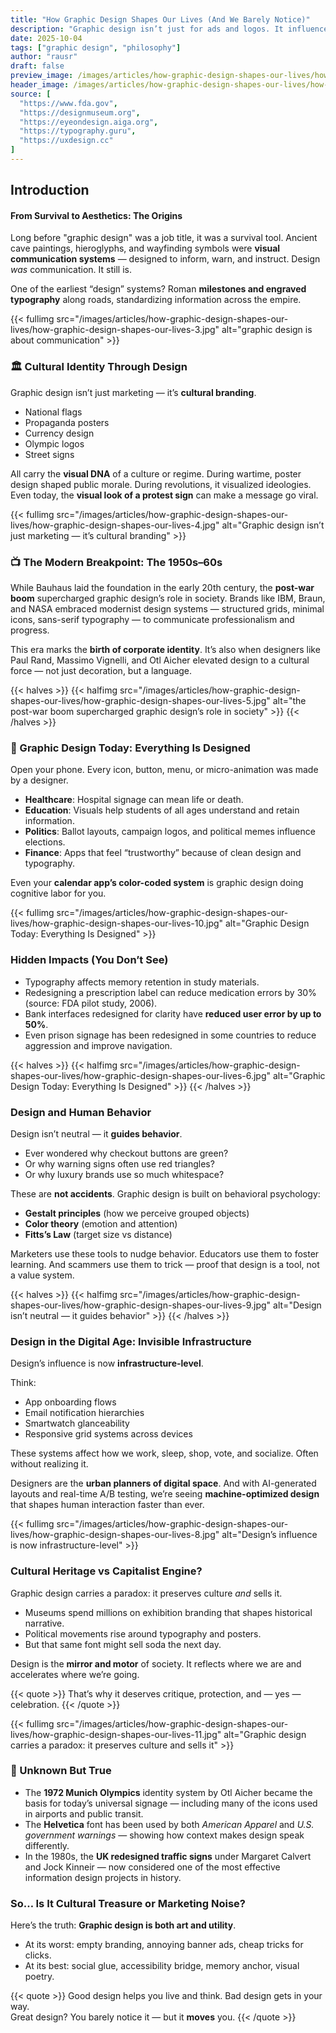 ```yaml
---
title: "How Graphic Design Shapes Our Lives (And We Barely Notice)"
description: "Graphic design isn’t just for ads and logos. It influences the way we think, behave, and even remember. From cave paintings to crypto wallets, let’s explore the hidden power of visual design."
date: 2025-10-04
tags: ["graphic design", "philosophy"]
author: "rausr"
draft: false
preview_image: /images/articles/how-graphic-design-shapes-our-lives/how-graphic-design-shapes-our-lives-13.jpg
header_image: /images/articles/how-graphic-design-shapes-our-lives/how-graphic-design-shapes-our-lives-2.jpg
source: [
  "https://www.fda.gov",
  "https://designmuseum.org",
  "https://eyeondesign.aiga.org",
  "https://typography.guru",
  "https://uxdesign.cc"
]
---
```


## Introduction
#### From Survival to Aesthetics: The Origins

Long before "graphic design" was a job title, it was a survival tool. Ancient cave paintings, hieroglyphs, and wayfinding symbols were **visual communication systems** — designed to inform, warn, and instruct. Design *was* communication. It still is.

One of the earliest “design” systems? Roman **milestones and engraved typography** along roads, standardizing information across the empire.


{{< fullimg src="/images/articles/how-graphic-design-shapes-our-lives/how-graphic-design-shapes-our-lives-3.jpg" alt="graphic design is about communication" >}}



### 🏛️ Cultural Identity Through Design

Graphic design isn’t just marketing — it’s **cultural branding**.

- National flags
- Propaganda posters
- Currency design
- Olympic logos
- Street signs

All carry the **visual DNA** of a culture or regime. During wartime, poster design shaped public morale. During revolutions, it visualized ideologies. Even today, the **visual look of a protest sign** can make a message go viral.

{{< fullimg src="/images/articles/how-graphic-design-shapes-our-lives/how-graphic-design-shapes-our-lives-4.jpg" alt="Graphic design isn’t just marketing — it’s cultural branding" >}}

### 📺 The Modern Breakpoint: The 1950s–60s

While Bauhaus laid the foundation in the early 20th century, the **post-war boom** supercharged graphic design’s role in society. Brands like IBM, Braun, and NASA embraced modernist design systems — structured grids, minimal icons, sans-serif typography — to communicate professionalism and progress.

This era marks the **birth of corporate identity**. It’s also when designers like Paul Rand, Massimo Vignelli, and Otl Aicher elevated design to a cultural force — not just decoration, but a language.

{{< halves >}}
{{< halfimg src="/images/articles/how-graphic-design-shapes-our-lives/how-graphic-design-shapes-our-lives-5.jpg" alt="the post-war boom supercharged graphic design’s role in society" >}}
{{< /halves >}}

### 💼 Graphic Design Today: Everything Is Designed

Open your phone. Every icon, button, menu, or micro-animation was made by a designer.

- **Healthcare**: Hospital signage can mean life or death.
- **Education**: Visuals help students of all ages understand and retain information.
- **Politics**: Ballot layouts, campaign logos, and political memes influence elections.
- **Finance**: Apps that feel “trustworthy” because of clean design and typography.

Even your **calendar app’s color-coded system** is graphic design doing cognitive labor for you.

{{< fullimg src="/images/articles/how-graphic-design-shapes-our-lives/how-graphic-design-shapes-our-lives-10.jpg" alt="Graphic Design Today: Everything Is Designed" >}}


### Hidden Impacts (You Don’t See)

- Typography affects memory retention in study materials.
- Redesigning a prescription label can reduce medication errors by 30% (source: FDA pilot study, 2006).
- Bank interfaces redesigned for clarity have **reduced user error by up to 50%**.
- Even prison signage has been redesigned in some countries to reduce aggression and improve navigation.

{{< halves >}}
{{< halfimg src="/images/articles/how-graphic-design-shapes-our-lives/how-graphic-design-shapes-our-lives-6.jpg" alt="Graphic Design Today: Everything Is Designed" >}}
{{< /halves >}}

### Design and Human Behavior

Design isn’t neutral — it **guides behavior**.

- Ever wondered why checkout buttons are green?
- Or why warning signs often use red triangles?
- Or why luxury brands use so much whitespace?

These are **not accidents**. Graphic design is built on behavioral psychology:
- **Gestalt principles** (how we perceive grouped objects)
- **Color theory** (emotion and attention)
- **Fitts’s Law** (target size vs distance)

Marketers use these tools to nudge behavior. Educators use them to foster learning. And scammers use them to trick — proof that design is a tool, not a value system.

{{< halves >}}
{{< halfimg src="/images/articles/how-graphic-design-shapes-our-lives/how-graphic-design-shapes-our-lives-9.jpg" alt="Design isn’t neutral — it guides behavior" >}}
{{< /halves >}}

### Design in the Digital Age: Invisible Infrastructure

Design’s influence is now **infrastructure-level**.

Think:
- App onboarding flows
- Email notification hierarchies
- Smartwatch glanceability
- Responsive grid systems across devices

These systems affect how we work, sleep, shop, vote, and socialize. Often without realizing it.

Designers are the **urban planners of digital space**. And with AI-generated layouts and real-time A/B testing, we’re seeing **machine-optimized design** that shapes human interaction faster than ever.


{{< fullimg src="/images/articles/how-graphic-design-shapes-our-lives/how-graphic-design-shapes-our-lives-8.jpg" alt="Design’s influence is now infrastructure-level" >}}

### Cultural Heritage vs Capitalist Engine?

Graphic design carries a paradox: it preserves culture *and* sells it.

- Museums spend millions on exhibition branding that shapes historical narrative.
- Political movements rise around typography and posters.
- But that same font might sell soda the next day.

Design is the **mirror and motor** of society. It reflects where we are and accelerates where we’re going.

{{< quote >}}
That’s why it deserves critique, protection, and — yes — celebration.
{{< /quote >}}

{{< fullimg src="/images/articles/how-graphic-design-shapes-our-lives/how-graphic-design-shapes-our-lives-11.jpg" alt="Graphic design carries a paradox: it preserves culture and sells it" >}}


### 🤯 Unknown But True

- The **1972 Munich Olympics** identity system by Otl Aicher became the basis for today’s universal signage — including many of the icons used in airports and public transit.
- The **Helvetica** font has been used by both *American Apparel* and *U.S. government warnings* — showing how context makes design speak differently.
- In the 1980s, the **UK redesigned traffic signs** under Margaret Calvert and Jock Kinneir — now considered one of the most effective information design projects in history.

### So… Is It Cultural Treasure or Marketing Noise?

Here’s the truth: **Graphic design is both art and utility**.

- At its worst: empty branding, annoying banner ads, cheap tricks for clicks.
- At its best: social glue, accessibility bridge, memory anchor, visual poetry.

{{< quote >}}
Good design helps you live and think. Bad design gets in your way.  
Great design? You barely notice it — but it **moves** you.
{{< /quote >}}